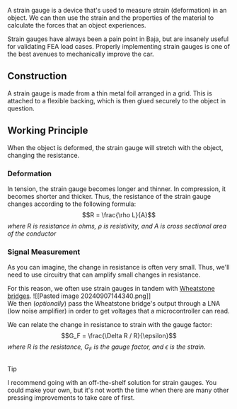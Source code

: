 A strain gauge is a device that's used to measure strain (deformation) in an object. We can then use the strain and the properties of the material to calculate the forces that an object experiences.

Strain gauges have always been a pain point in Baja, but are insanely useful for validating FEA load cases. Properly implementing strain gauges is one of the best avenues to mechanically improve the car.

## Construction
A strain gauge is made from a thin metal foil arranged in a grid. This is attached to a flexible backing, which is then glued securely to the object in question.

## Working Principle
When the object is deformed, the strain gauge will stretch with the object, changing the resistance. 


### Deformation
In tension, the strain gauge becomes longer and thinner. In compression, it becomes shorter and thicker. Thus, the resistance of the strain gauge changes according to the following formula:
$$R = \frac{\rho L}{A}$$
*where R is resistance in ohms, $\rho$ is resistivity, and A is cross sectional area of the conductor*

### Signal Measurement
As you can imagine, the change in resistance is often very small. Thus, we'll need to use circuitry that can amplify small changes in resistance. 

For this reason, we often use strain gauges in tandem with [Wheatstone bridges](https://en.wikipedia.org/wiki/Wheatstone_bridge).
![[Pasted image 20240907144340.png]]\
We then (*optionally*) pass the Wheatstone bridge's output through a LNA (low noise amplifier) in order to get voltages that a microcontroller can read.

We can relate the change in resistance to strain with the gauge factor:
$$G_F = \frac{\Delta R / R}{\epsilon}$$
*where $R$ is the resistance, $G_F$ is the gauge factor, and $\epsilon$ is the strain*.

##

>[!TIP]
>I recommend going with an off-the-shelf solution for strain gauges. You could make your own, but it's not worth the time when there are many other pressing improvements to take care of first.
